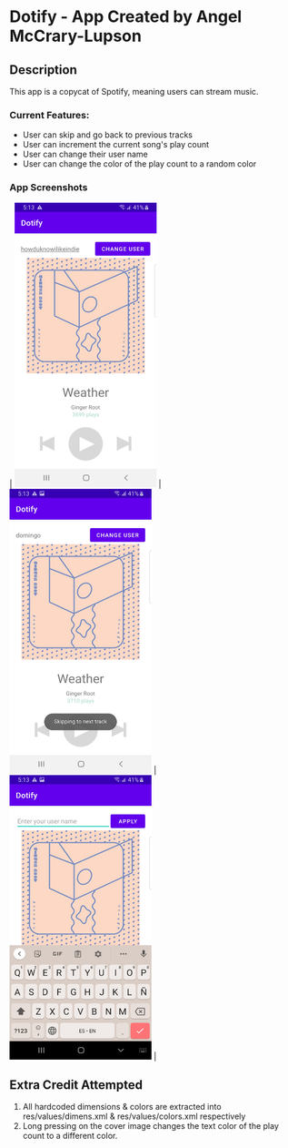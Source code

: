 # Dotify - App Created by Angel McCrary-Lupson

## Description
This app is a copycat of Spotify, meaning users can stream music.

### Current Features:
- User can skip and go back to previous tracks
- User can increment the current song's play count
- User can change their user name
- User can change the color of the play count to a random color

### App Screenshots
| <img src="github%20screenshots/Dotify_hwk1_scr_3.jpg" alt="Image of App's Main Screen" width="250" height="500"> |
<img src="github%20screenshots/Dotify_hwk1_scr_1.jpg" alt="Play back features - skip to next track" width="250" height="500"> |
<img src="github%20screenshots/Dotify_hwk1_scr_2.jpg" alt="Edit User Name" width="250" height="500"> |

## Extra Credit Attempted
1. All hardcoded dimensions & colors are extracted into res/values/dimens.xml & res/values/colors.xml
respectively
2. Long pressing on the cover image changes the text color of the play count to a different color.
